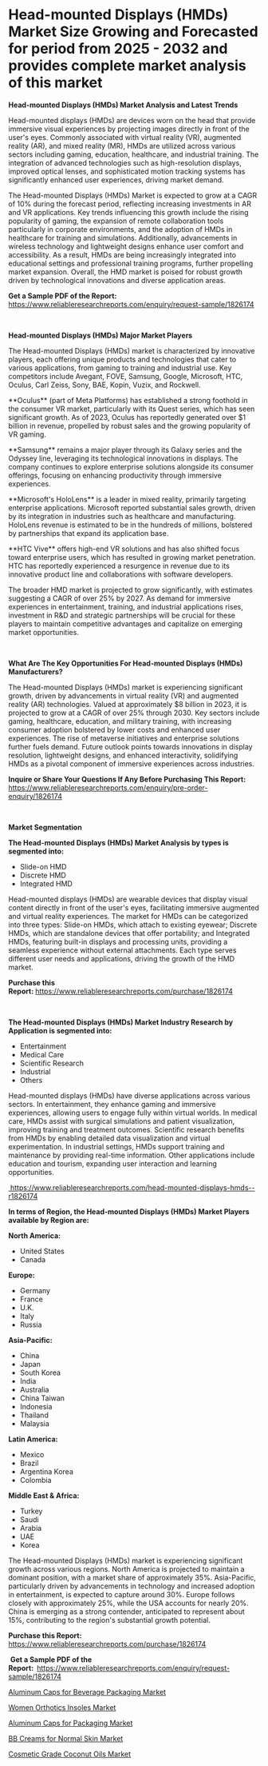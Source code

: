 <p><h1>Head-mounted Displays (HMDs) Market Size Growing and Forecasted for period from 2025 - 2032 and provides complete market analysis of this market</h1></p><p><strong>Head-mounted Displays (HMDs) Market Analysis and Latest Trends</strong></p>
<p><p>Head-mounted displays (HMDs) are devices worn on the head that provide immersive visual experiences by projecting images directly in front of the user's eyes. Commonly associated with virtual reality (VR), augmented reality (AR), and mixed reality (MR), HMDs are utilized across various sectors including gaming, education, healthcare, and industrial training. The integration of advanced technologies such as high-resolution displays, improved optical lenses, and sophisticated motion tracking systems has significantly enhanced user experiences, driving market demand.</p><p>The Head-mounted Displays (HMDs) Market is expected to grow at a CAGR of 10% during the forecast period, reflecting increasing investments in AR and VR applications. Key trends influencing this growth include the rising popularity of gaming, the expansion of remote collaboration tools particularly in corporate environments, and the adoption of HMDs in healthcare for training and simulations. Additionally, advancements in wireless technology and lightweight designs enhance user comfort and accessibility. As a result, HMDs are being increasingly integrated into educational settings and professional training programs, further propelling market expansion. Overall, the HMD market is poised for robust growth driven by technological innovations and diverse application areas.</p></p>
<p><strong>Get a Sample PDF of the Report:&nbsp;</strong> <a href="https://www.reliableresearchreports.com/enquiry/request-sample/1826174?utm_campaign=118&utm_medium=2&utm_source=Github&utm_content=ia&utm_term=09022025&utm_id=head-mounted-displays-hmds">https://www.reliableresearchreports.com/enquiry/request-sample/1826174</a></p>
<p>&nbsp;</p>
<p><strong>Head-mounted Displays (HMDs) Major Market Players</strong></p>
<p><p>The Head-mounted Displays (HMDs) market is characterized by innovative players, each offering unique products and technologies that cater to various applications, from gaming to training and industrial use. Key competitors include Avegant, FOVE, Samsung, Google, Microsoft, HTC, Oculus, Carl Zeiss, Sony, BAE, Kopin, Vuzix, and Rockwell.</p><p>**Oculus** (part of Meta Platforms) has established a strong foothold in the consumer VR market, particularly with its Quest series, which has seen significant growth. As of 2023, Oculus has reportedly generated over $1 billion in revenue, propelled by robust sales and the growing popularity of VR gaming.</p><p>**Samsung** remains a major player through its Galaxy series and the Odyssey line, leveraging its technological innovations in displays. The company continues to explore enterprise solutions alongside its consumer offerings, focusing on enhancing productivity through immersive experiences.</p><p>**Microsoft's HoloLens** is a leader in mixed reality, primarily targeting enterprise applications. Microsoft reported substantial sales growth, driven by its integration in industries such as healthcare and manufacturing. HoloLens revenue is estimated to be in the hundreds of millions, bolstered by partnerships that expand its application base.</p><p>**HTC Vive** offers high-end VR solutions and has also shifted focus toward enterprise users, which has resulted in growing market penetration. HTC has reportedly experienced a resurgence in revenue due to its innovative product line and collaborations with software developers.</p><p>The broader HMD market is projected to grow significantly, with estimates suggesting a CAGR of over 25% by 2027. As demand for immersive experiences in entertainment, training, and industrial applications rises, investment in R&D and strategic partnerships will be crucial for these players to maintain competitive advantages and capitalize on emerging market opportunities.</p></p>
<p>&nbsp;</p>
<p><strong>What Are The Key Opportunities For Head-mounted Displays (HMDs) Manufacturers?</strong></p>
<p><p>The Head-mounted Displays (HMDs) market is experiencing significant growth, driven by advancements in virtual reality (VR) and augmented reality (AR) technologies. Valued at approximately $8 billion in 2023, it is projected to grow at a CAGR of over 25% through 2030. Key sectors include gaming, healthcare, education, and military training, with increasing consumer adoption bolstered by lower costs and enhanced user experiences. The rise of metaverse initiatives and enterprise solutions further fuels demand. Future outlook points towards innovations in display resolution, lightweight designs, and enhanced interactivity, solidifying HMDs as a pivotal component of immersive experiences across industries.</p></p>
<p><strong>Inquire or Share Your Questions If Any Before Purchasing This Report:</strong> <a href="https://www.reliableresearchreports.com/enquiry/pre-order-enquiry/1826174?utm_campaign=118&utm_medium=2&utm_source=Github&utm_content=ia&utm_term=09022025&utm_id=head-mounted-displays-hmds">https://www.reliableresearchreports.com/enquiry/pre-order-enquiry/1826174</a></p>
<p>&nbsp;</p>
<p><strong>Market Segmentation</strong></p>
<p><strong>The Head-mounted Displays (HMDs) Market Analysis by types is segmented into:</strong></p>
<p><ul><li>Slide-on HMD</li><li>Discrete HMD</li><li>Integrated HMD</li></ul></p>
<p><p>Head-mounted displays (HMDs) are wearable devices that display visual content directly in front of the user's eyes, facilitating immersive augmented and virtual reality experiences. The market for HMDs can be categorized into three types: Slide-on HMDs, which attach to existing eyewear; Discrete HMDs, which are standalone devices that offer portability; and Integrated HMDs, featuring built-in displays and processing units, providing a seamless experience without external attachments. Each type serves different user needs and applications, driving the growth of the HMD market.</p></p>
<p><strong>Purchase this Report:&nbsp;</strong><a href="https://www.reliableresearchreports.com/purchase/1826174?utm_campaign=118&utm_medium=2&utm_source=Github&utm_content=ia&utm_term=09022025&utm_id=head-mounted-displays-hmds">https://www.reliableresearchreports.com/purchase/1826174</a></p>
<p>&nbsp;</p>
<p><strong>The Head-mounted Displays (HMDs) Market Industry Research by Application is segmented into:</strong></p>
<p><ul><li>Entertainment</li><li>Medical Care</li><li>Scientific Research</li><li>Industrial</li><li>Others</li></ul></p>
<p><p>Head-mounted displays (HMDs) have diverse applications across various sectors. In entertainment, they enhance gaming and immersive experiences, allowing users to engage fully within virtual worlds. In medical care, HMDs assist with surgical simulations and patient visualization, improving training and treatment outcomes. Scientific research benefits from HMDs by enabling detailed data visualization and virtual experimentation. In industrial settings, HMDs support training and maintenance by providing real-time information. Other applications include education and tourism, expanding user interaction and learning opportunities.</p></p>
<p><a href="https://www.reliableresearchreports.com/head-mounted-displays-hmds--r1826174?utm_campaign=118&utm_medium=2&utm_source=Github&utm_content=ia&utm_term=09022025&utm_id=head-mounted-displays-hmds">&nbsp;https://www.reliableresearchreports.com/head-mounted-displays-hmds--r1826174</a></p>
<p><strong>In terms of Region, the Head-mounted Displays (HMDs) Market Players available by Region are:</strong></p>
<p>
    <p> <strong> North America: </strong>
        <ul>
            <li>United States</li>
            <li>Canada</li>
        </ul>
        </p> 
    <p> <strong> Europe: </strong>
        <ul>
            <li>Germany</li>
            <li>France</li>
            <li>U.K.</li>
            <li>Italy</li>
            <li>Russia</li>
        </ul>
        </p> 
    <p> <strong> Asia-Pacific: </strong>
        <ul>
            <li>China</li>
            <li>Japan</li>
            <li>South Korea</li>
            <li>India</li>
            <li>Australia</li>
            <li>China Taiwan</li>
            <li>Indonesia</li>
            <li>Thailand</li>
            <li>Malaysia</li>
        </ul>
        </p> 
    <p> <strong> Latin America: </strong>
        <ul>
            <li>Mexico</li>
            <li>Brazil</li>
            <li>Argentina Korea</li>
            <li>Colombia</li>
        </ul>
        </p> 
    <p> <strong> Middle East & Africa: </strong>
        <ul>
            <li>Turkey</li>
            <li>Saudi</li>
            <li>Arabia</li>
            <li>UAE</li>
            <li>Korea</li>
        </ul>
    </p>
    </p>
<p><p>The Head-mounted Displays (HMDs) market is experiencing significant growth across various regions. North America is projected to maintain a dominant position, with a market share of approximately 35%. Asia-Pacific, particularly driven by advancements in technology and increased adoption in entertainment, is expected to capture around 30%. Europe follows closely with approximately 25%, while the USA accounts for nearly 20%. China is emerging as a strong contender, anticipated to represent about 15%, contributing to the region's substantial growth potential.</p></p>
<p><strong>Purchase this Report: </strong><a href="https://www.reliableresearchreports.com/purchase/1826174?utm_campaign=118&utm_medium=2&utm_source=Github&utm_content=ia&utm_term=09022025&utm_id=head-mounted-displays-hmds">https://www.reliableresearchreports.com/purchase/1826174</a></p>
<p>&nbsp;<strong>Get a Sample PDF of the Report:&nbsp;&nbsp;</strong><a href="https://www.reliableresearchreports.com/enquiry/request-sample/1826174?utm_campaign=118&utm_medium=2&utm_source=Github&utm_content=ia&utm_term=09022025&utm_id=head-mounted-displays-hmds">https://www.reliableresearchreports.com/enquiry/request-sample/1826174</a></p>
<p><strong></strong></p>
<p><p><a href="https://github.com/slmagaddam/Market-Research-Report-List-1/blob/main/aluminum-caps-for-beverage-packaging-market.md?utm_campaign=118&utm_medium=2&utm_source=Github&utm_content=ia&utm_term=09022025&utm_id=head-mounted-displays-hmds">Aluminum Caps for Beverage Packaging Market</a></p><p><a href="https://github.com/moazugavate/Market-Research-Report-List-1/blob/main/women-orthotics-insoles-market.md?utm_campaign=118&utm_medium=2&utm_source=Github&utm_content=ia&utm_term=09022025&utm_id=head-mounted-displays-hmds">Women Orthotics Insoles Market</a></p><p><a href="https://github.com/iroldilom/Market-Research-Report-List-1/blob/main/aluminum-caps-for-packaging-market.md?utm_campaign=118&utm_medium=2&utm_source=Github&utm_content=ia&utm_term=09022025&utm_id=head-mounted-displays-hmds">Aluminum Caps for Packaging Market</a></p><p><a href="https://github.com/phephezxnf/Market-Research-Report-List-1/blob/main/bb-creams-for-normal-skin-market.md?utm_campaign=118&utm_medium=2&utm_source=Github&utm_content=ia&utm_term=09022025&utm_id=head-mounted-displays-hmds">BB Creams for Normal Skin Market</a></p><p><a href="https://github.com/watzondechao/Market-Research-Report-List-1/blob/main/cosmetic-grade-coconut-oils-market.md?utm_campaign=118&utm_medium=2&utm_source=Github&utm_content=ia&utm_term=09022025&utm_id=head-mounted-displays-hmds">Cosmetic Grade Coconut Oils Market</a></p></p>